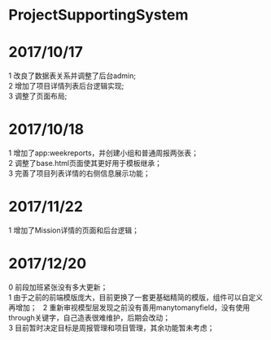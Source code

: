# ProjectSupportingSystem

# 2017/10/17
1 改良了数据表关系并调整了后台admin;  
2 增加了项目详情列表后台逻辑实现;  
3 调整了页面布局;  

# 2017/10/18
1 增加了app:weekreports，并创建小组和普通周报两张表；  
2 调整了base.html页面使其更好用于模板继承；  
3 完善了项目列表详情的右侧信息展示功能；  

# 2017/11/22
1 增加了Mission详情的页面和后台逻辑；  

# 2017/12/20
0 前段加班紧张没有多大更新；  
1 由于之前的前端模版庞大，目前更换了一套更基础精简的模版，组件可以自定义再增加；  
2 重新审视模型层发现之前没有善用manytomanyfield，没有使用through关键字，自己造表很难维护，后期会改动；  
3 目前暂时决定目标是周报管理和项目管理，其余功能暂未考虑；  
